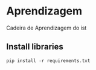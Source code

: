 # Aprendizagem
Cadeira de Aprendizagem do ist

## Install libraries
```python
pip install -r requirements.txt
```
